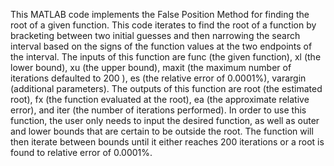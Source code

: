 This MATLAB code implements the False Position Method for finding the root of a given function. This code iterates to find the root of a function by bracketing between two initial guesses and then narrowing the search interval based on the signs of the function values at the two endpoints of the interval. The inputs of this function are func (the given function), xl (the lower bound), xu (the upper bound), maxit (the maximum number of iterations defaulted to 200 ), es (the relative error of 0.0001%), varargin (additional parameters). The outputs of this function are root (the estimated root), fx (the function evaluated at the root), ea (the approximate relative error), and iter (the number of iterations performed). In order to use this function, the user only needs to input the desired function, as well as outer and lower bounds that are certain to be outside the root. The function will then iterate between bounds until it either reaches 200 iterations or a root is found to relative error of 0.0001%.
